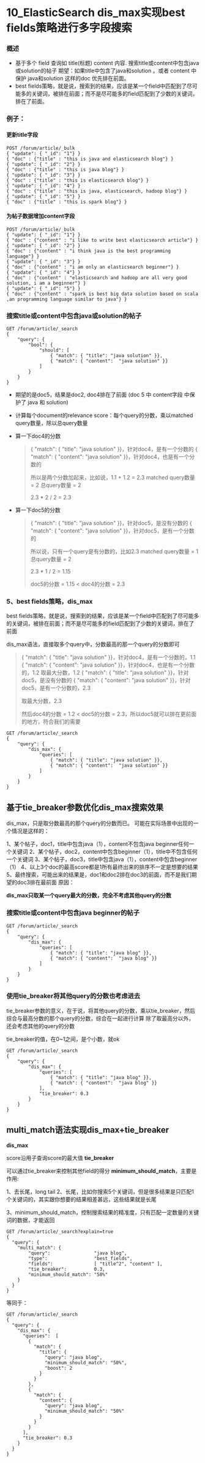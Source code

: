 # 10_ElasticSearch dis_max实现best fields策略进行多字段搜索

### 概述

- 基于多个 field 查询如 title(标题) content 内容.
  搜索title或content中包含java或solution的帖子
  期望：如果title中包含了java和solution 。或者 content 中保护 java和solution 这样的doc 优先排在前面。
- best fields策略，就是说，搜索到的结果，应该是某一个field中匹配到了尽可能多的关键词，被排在前面；而不是尽可能多的field匹配到了少数的关键词，排在了前面。

### 例子：

#### 更新title字段

```
POST /forum/article/_bulk
{ "update": { "_id": "1"} }
{ "doc" : {"title" : "this is java and elasticsearch blog"} }
{ "update": { "_id": "2"} }
{ "doc" : {"title" : "this is java blog"} }
{ "update": { "_id": "3"} }
{ "doc" : {"title" : "this is elasticsearch blog"} }
{ "update": { "_id": "4"} }
{ "doc" : {"title" : "this is java, elasticsearch, hadoop blog"} }
{ "update": { "_id": "5"} }
{ "doc" : {"title" : "this is spark blog"} }
```

#### 为帖子数据增加content字段

```
POST /forum/article/_bulk
{ "update": { "_id": "1"} }
{ "doc" : {"content" : "i like to write best elasticsearch article"} }
{ "update": { "_id": "2"} }
{ "doc" : {"content" : "i think java is the best programming language"} }
{ "update": { "_id": "3"} }
{ "doc" : {"content" : "i am only an elasticsearch beginner"} }
{ "update": { "_id": "4"} }
{ "doc" : {"content" : "elasticsearch and hadoop are all very good solution, i am a beginner"} }
{ "update": { "_id": "5"} }
{ "doc" : {"content" : "spark is best big data solution based on scala ,an programming language similar to java"} }
```

### 搜索title或content中包含java或solution的帖子

```
GET /forum/article/_search
{
    "query": {
        "bool": {
            "should": [
                { "match": { "title": "java solution" }},
                { "match": { "content":  "java solution" }}
            ]
        }
    }
}
```

- 期望的是doc5，结果是doc2, doc4排在了前面 (doc 5 中 content字段 中保护了 java 和 solution)

- 计算每个document的relevance score：每个query的分数，乘以matched query数量，除以总query数量

- 算一下doc4的分数

  > { "match": { "title": "java solution" }}，针对doc4，是有一个分数的
  > { "match": { "content":  "java solution" }}，针对doc4，也是有一个分数的
  >
  > 所以是两个分数加起来，比如说，1.1 + 1.2 = 2.3
  > matched query数量 = 2
  > 总query数量 = 2
  >
  > 2.3 * 2 / 2 = 2.3

- 算一下doc5的分数

  > { "match": { "title": "java solution" }}，针对doc5，是没有分数的
  > { "match": { "content":  "java solution" }}，针对doc5，是有一个分数的
  >
  > 所以说，只有一个query是有分数的，比如2.3
  > matched query数量 = 1
  > 总query数量 = 2
  >
  > 2.3 * 1 / 2 = 1.15
  >
  > doc5的分数 = 1.15 < doc4的分数 = 2.3

### 5、best fields策略，dis_max

best fields策略，就是说，搜索到的结果，应该是某一个field中匹配到了尽可能多的关键词，被排在前面；而不是尽可能多的field匹配到了少数的关键词，排在了前面

dis_max语法，直接取多个query中，分数最高的那一个query的分数即可

> { "match": { "title": "java solution" }}，针对doc4，是有一个分数的，1.1
> { "match": { "content":  "java solution" }}，针对doc4，也是有一个分数的，1.2
> 取最大分数，1.2
> { "match": { "title": "java solution" }}，针对doc5，是没有分数的
> { "match": { "content":  "java solution" }}，针对doc5，是有一个分数的，2.3
>
> 取最大分数，2.3
>
> 然后doc4的分数 = 1.2 < doc5的分数 = 2.3，所以doc5就可以排在更前面的地方，符合我们的需要

```
GET /forum/article/_search
{
    "query": {
        "dis_max": {
            "queries": [
                { "match": { "title": "java solution" }},
                { "match": { "content":  "java solution" }}
            ]
        }
    }
}
```

## 基于tie_breaker参数优化dis_max搜索效果

dis_max，只是取分数最高的那个query的分数而已。
可能在实际场景中出现的一个情况是这样的：

1、某个帖子，doc1，title中包含java（1），content不包含java beginner任何一个关键词
2、某个帖子，doc2，content中包含beginner（1），title中不包含任何一个关键词
3、某个帖子，doc3，title中包含java（1），content中包含beginner（1）
4、以上3个doc的最高score都是1所有最终出来的排序不一定是想要的结果
5、最终搜索，可能出来的结果是，doc1和doc2排在doc3的前面，而不是我们期望的doc3排在最前面
原因：

**dis_max只取某一个query最大的分数，完全不考虑其他query的分数**

### 搜索title或content中包含java beginner的帖子

```
GET /forum/article/_search
{
    "query": {
        "dis_max": {
            "queries": [
                { "match": { "title": "java blog" }},
                { "match": { "content":  "java blog" }}
            ]
        }
    }
}
```

### 使用tie_breaker将其他query的分数也考虑进去

tie_breaker参数的意义，在于说，将其他query的分数，乘以tie_breaker，然后综合与最高分数的那个query的分数，综合在一起进行计算
除了取最高分以外，还会考虑其他的query的分数

tie_breaker的值，在0~1之间，是个小数，就ok

```
GET /forum/article/_search
{
    "query": {
        "dis_max": {
            "queries": [
                { "match": { "title": "java blog" }},
                { "match": { "content":  "java blog" }}
            ],
            "tie_breaker": 0.3
        }
    }
}

```

## multi_match语法实现dis_max+tie_breaker

**dis_max**

score沿用子查询score的最大值
**tie_breaker**

可以通过tie_breaker来控制其他field的得分
**minimum_should_match**，主要是作用:

1、去长尾，long tail
2、长尾，比如你搜索5个关键词，但是很多结果是只匹配1个关键词的，其实跟你想要的结果相差甚远，这些结果就是长尾

3、minimum_should_match，控制搜索结果的精准度，只有匹配一定数量的关键词的数据，才能返回



```
GET /forum/article/_search?explain=true
{
  "query": {
    "multi_match": {
        "query":                "java blog",
        "type":                 "best_fields", 
        "fields":               [ "title^2", "content" ],
        "tie_breaker":          0.3,
        "minimum_should_match": "50%" 
    }
  } 
}
```

等同于：

```
GET /forum/article/_search
{
  "query": {
    "dis_max": {
      "queries":  [
        {
          "match": {
            "title": {
              "query": "java blog",
              "minimum_should_match": "50%",
			  "boost": 2
            }
          }
        },
        {
          "match": {
            "content": {
              "query": "java blog",
              "minimum_should_match": "50%"
            }
          }
        }
      ],
      "tie_breaker": 0.3
    }
  } 
}
```

